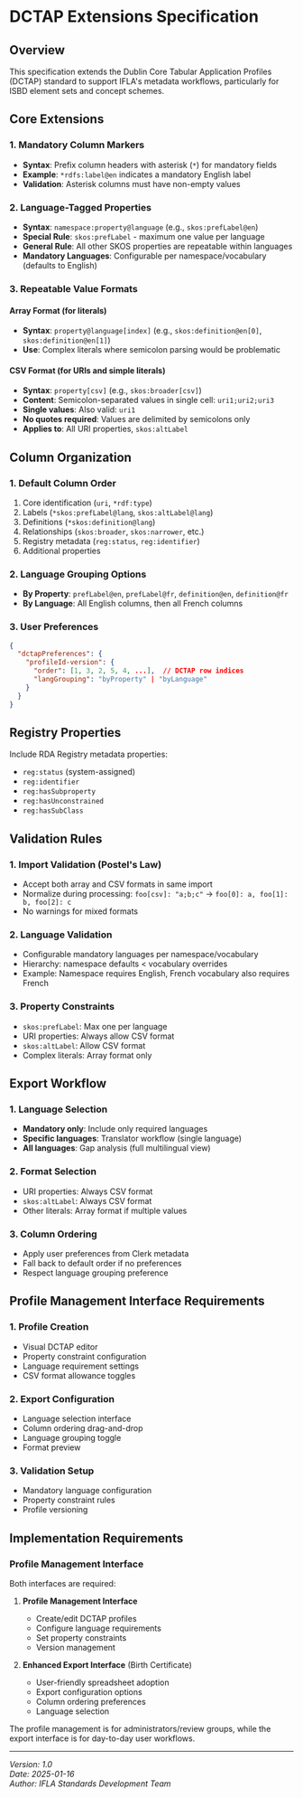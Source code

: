 # DCTAP Extensions Specification

## Overview
This specification extends the Dublin Core Tabular Application Profiles (DCTAP) standard to support IFLA's metadata workflows, particularly for ISBD element sets and concept schemes.

## Core Extensions

### 1. Mandatory Column Markers
- **Syntax**: Prefix column headers with asterisk (`*`) for mandatory fields
- **Example**: `*rdfs:label@en` indicates a mandatory English label
- **Validation**: Asterisk columns must have non-empty values

### 2. Language-Tagged Properties
- **Syntax**: `namespace:property@language` (e.g., `skos:prefLabel@en`)
- **Special Rule**: `skos:prefLabel` - maximum one value per language
- **General Rule**: All other SKOS properties are repeatable within languages
- **Mandatory Languages**: Configurable per namespace/vocabulary (defaults to English)

### 3. Repeatable Value Formats

#### Array Format (for literals)
- **Syntax**: `property@language[index]` (e.g., `skos:definition@en[0]`, `skos:definition@en[1]`)
- **Use**: Complex literals where semicolon parsing would be problematic

#### CSV Format (for URIs and simple literals)
- **Syntax**: `property[csv]` (e.g., `skos:broader[csv]`)
- **Content**: Semicolon-separated values in single cell: `uri1;uri2;uri3`
- **Single values**: Also valid: `uri1`
- **No quotes required**: Values are delimited by semicolons only
- **Applies to**: All URI properties, `skos:altLabel`

## Column Organization

### 1. Default Column Order
1. Core identification (`uri`, `*rdf:type`)
2. Labels (`*skos:prefLabel@lang`, `skos:altLabel@lang`)
3. Definitions (`*skos:definition@lang`)
4. Relationships (`skos:broader`, `skos:narrower`, etc.)
5. Registry metadata (`reg:status`, `reg:identifier`)
6. Additional properties

### 2. Language Grouping Options
- **By Property**: `prefLabel@en`, `prefLabel@fr`, `definition@en`, `definition@fr`
- **By Language**: All English columns, then all French columns

### 3. User Preferences
```json
{
  "dctapPreferences": {
    "profileId-version": {
      "order": [1, 3, 2, 5, 4, ...],  // DCTAP row indices
      "langGrouping": "byProperty" | "byLanguage"
    }
  }
}
```

## Registry Properties
Include RDA Registry metadata properties:
- `reg:status` (system-assigned)
- `reg:identifier`
- `reg:hasSubproperty`
- `reg:hasUnconstrained`
- `reg:hasSubClass`

## Validation Rules

### 1. Import Validation (Postel's Law)
- Accept both array and CSV formats in same import
- Normalize during processing: `foo[csv]: "a;b;c"` → `foo[0]: a, foo[1]: b, foo[2]: c`
- No warnings for mixed formats

### 2. Language Validation
- Configurable mandatory languages per namespace/vocabulary
- Hierarchy: namespace defaults < vocabulary overrides
- Example: Namespace requires English, French vocabulary also requires French

### 3. Property Constraints
- `skos:prefLabel`: Max one per language
- URI properties: Always allow CSV format
- `skos:altLabel`: Allow CSV format
- Complex literals: Array format only

## Export Workflow

### 1. Language Selection
- **Mandatory only**: Include only required languages
- **Specific languages**: Translator workflow (single language)
- **All languages**: Gap analysis (full multilingual view)

### 2. Format Selection
- URI properties: Always CSV format
- `skos:altLabel`: Always CSV format
- Other literals: Array format if multiple values

### 3. Column Ordering
- Apply user preferences from Clerk metadata
- Fall back to default order if no preferences
- Respect language grouping preference

## Profile Management Interface Requirements

### 1. Profile Creation
- Visual DCTAP editor
- Property constraint configuration
- Language requirement settings
- CSV format allowance toggles

### 2. Export Configuration
- Language selection interface
- Column ordering drag-and-drop
- Language grouping toggle
- Format preview

### 3. Validation Setup
- Mandatory language configuration
- Property constraint rules
- Profile versioning

## Implementation Requirements

### Profile Management Interface
Both interfaces are required:

1. **Profile Management Interface**
   - Create/edit DCTAP profiles
   - Configure language requirements
   - Set property constraints
   - Version management

2. **Enhanced Export Interface** (Birth Certificate)
   - User-friendly spreadsheet adoption
   - Export configuration options
   - Column ordering preferences
   - Language selection

The profile management is for administrators/review groups, while the export interface is for day-to-day user workflows.

---

*Version: 1.0*  
*Date: 2025-01-16*  
*Author: IFLA Standards Development Team*